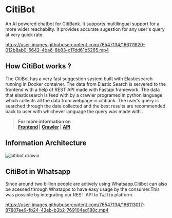 # CitiBot
An AI powered chatbot for CitiBank. It supports multilingual support for a more wider reachabilty. It provides accurate sugestion for any user's query at very quick rate.

https://user-images.githubusercontent.com/76547134/166111820-012b8ab0-5642-4ba6-8b83-c17dd61b5265.mp4

## How CitiBot works ?

The CitiBot has a very fast suggestion system built with Elasticsearch running in Docker container. The data from Elastic Search is servered to the frontend with a help of REST API made with Fastapi framework.
The data that elasticsearch is feed with by a crawler programed in python language which collects all the data from webpage in citibank. The user's query is searched through the data collected and the best results
are recommended back to user with whichever language the query was made with .

> **For more information on<br/>
> [Frontend](https://github.com/samrath-sudesh-acharya/Citibot/tree/main/chatbot-ui) | [Crawler](https://github.com/samrath-sudesh-acharya/Citibot/tree/main/crawler) |    [API](https://github.com/samrath-sudesh-acharya/Citibot/tree/main/app)**

## Information Architecture

![citibot drawio](https://user-images.githubusercontent.com/76547134/164945268-35bef611-3547-466d-9a19-c25dc2ff1532.png)

## CitiBot in Whatsapp

Since around two billion people are actively using Whatsapp.Citibot can also be acessed through Whatapps to have easy usage by the consumer.This was possible by integrating our REST API to ```Twilio``` platform. 

https://user-images.githubusercontent.com/76547134/166113017-87807ee9-fb24-43eb-b3b2-769104ed188c.mp4

